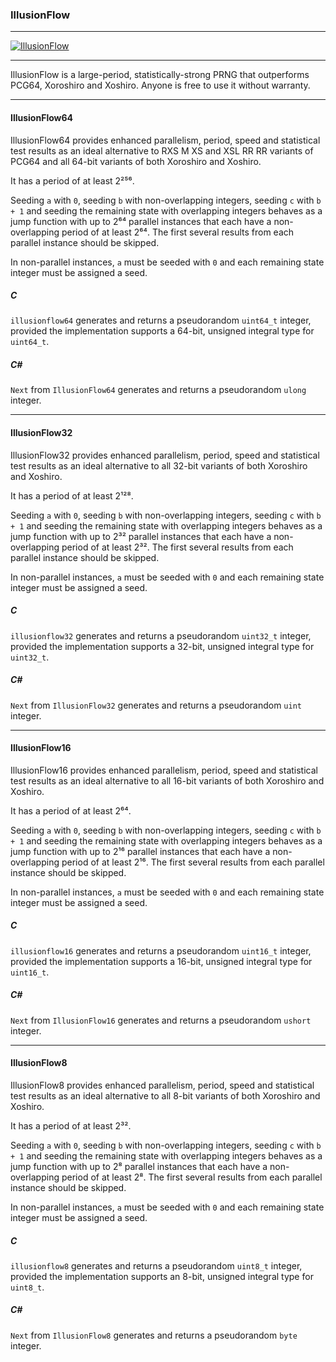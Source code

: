 ### IllusionFlow

---

[![IllusionFlow](https://repository-images.githubusercontent.com/1043093224/922ba6a9-1a65-49b8-bae4-630fe462402f "IllusionFlow")](https://github.com/wstaffordp/illusionflow#illusionflow64)

---

IllusionFlow is a large-period, statistically-strong PRNG that outperforms PCG64, Xoroshiro and Xoshiro. Anyone is free to use it without warranty.

---

#### IllusionFlow64

IllusionFlow64 provides enhanced parallelism, period, speed and statistical test results as an ideal alternative to RXS M XS and XSL RR RR variants of PCG64 and all 64-bit variants of both Xoroshiro and Xoshiro.

It has a period of at least 2²⁵⁶.

Seeding `a` with `0`, seeding `b` with non-overlapping integers, seeding `c` with `b + 1` and seeding the remaining state with overlapping integers behaves as a jump function with up to 2⁶⁴ parallel instances that each have a non-overlapping period of at least 2⁶⁴. The first several results from each parallel instance should be skipped.

In non-parallel instances, `a` must be seeded with `0` and each remaining state integer must be assigned a seed.

##### C

`illusionflow64` generates and returns a pseudorandom `uint64_t` integer, provided the implementation supports a 64-bit, unsigned integral type for `uint64_t`.

##### C#

`Next` from `IllusionFlow64` generates and returns a pseudorandom `ulong` integer.

---

#### IllusionFlow32

IllusionFlow32 provides enhanced parallelism, period, speed and statistical test results as an ideal alternative to all 32-bit variants of both Xoroshiro and Xoshiro.

It has a period of at least 2¹²⁸.

Seeding `a` with `0`, seeding `b` with non-overlapping integers, seeding `c` with `b + 1` and seeding the remaining state with overlapping integers behaves as a jump function with up to 2³² parallel instances that each have a non-overlapping period of at least 2³². The first several results from each parallel instance should be skipped.

In non-parallel instances, `a` must be seeded with `0` and each remaining state integer must be assigned a seed.

##### C

`illusionflow32` generates and returns a pseudorandom `uint32_t` integer, provided the implementation supports a 32-bit, unsigned integral type for `uint32_t`.

##### C#

`Next` from `IllusionFlow32` generates and returns a pseudorandom `uint` integer.

---

#### IllusionFlow16

IllusionFlow16 provides enhanced parallelism, period, speed and statistical test results as an ideal alternative to all 16-bit variants of both Xoroshiro and Xoshiro.

It has a period of at least 2⁶⁴.

Seeding `a` with `0`, seeding `b` with non-overlapping integers, seeding `c` with `b + 1` and seeding the remaining state with overlapping integers behaves as a jump function with up to 2¹⁶ parallel instances that each have a non-overlapping period of at least 2¹⁶. The first several results from each parallel instance should be skipped.

In non-parallel instances, `a` must be seeded with `0` and each remaining state integer must be assigned a seed.

##### C

`illusionflow16` generates and returns a pseudorandom `uint16_t` integer, provided the implementation supports a 16-bit, unsigned integral type for `uint16_t`.

##### C#

`Next` from `IllusionFlow16` generates and returns a pseudorandom `ushort` integer.

---

#### IllusionFlow8

IllusionFlow8 provides enhanced parallelism, period, speed and statistical test results as an ideal alternative to all 8-bit variants of both Xoroshiro and Xoshiro.

It has a period of at least 2³².

Seeding `a` with `0`, seeding `b` with non-overlapping integers, seeding `c` with `b + 1` and seeding the remaining state with overlapping integers behaves as a jump function with up to 2⁸ parallel instances that each have a non-overlapping period of at least 2⁸. The first several results from each parallel instance should be skipped.

In non-parallel instances, `a` must be seeded with `0` and each remaining state integer must be assigned a seed.

##### C

`illusionflow8` generates and returns a pseudorandom `uint8_t` integer, provided the implementation supports an 8-bit, unsigned integral type for `uint8_t`.

##### C#

`Next` from `IllusionFlow8` generates and returns a pseudorandom `byte` integer.
